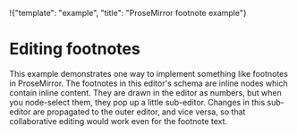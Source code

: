 !{"template": "example", "title": "ProseMirror footnote example"}

<style>
  .ProseMirror {
    counter-reset: prosemirror-footnote;
  }
  footnote {
    display: inline-block;
    position: relative;
    cursor: pointer;
  }
  footnote::after {
    content: counter(prosemirror-footnote);
    vertical-align: super;
    font-size: 75%;
    counter-increment: prosemirror-footnote;
  }
  .ProseMirror-hideselection .footnote-tooltip *::selection { background-color: transparent; }
  .ProseMirror-hideselection .footnote-tooltip *::-moz-selection { background-color: transparent; }
  .footnote-tooltip {
    cursor: auto;
    position: absolute;
    left: -30px;
    top: calc(100% + 10px);
    background: silver;
    padding: 3px;
    border-radius: 2px;
    width: 500px;
  }
  .footnote-tooltip::before {
    border: 5px solid silver;
    border-top-width: 0px;
    border-left-color: transparent;
    border-right-color: transparent;
    position: absolute;
    top: -5px;
    left: 27px;
    content: " ";
    height: 0;
    width: 0;
  }
</style>

# Editing footnotes

This example demonstrates one way to implement something like
footnotes in ProseMirror. The footnotes in this editor's schema are
inline nodes which contain inline content. They are drawn in the
editor as numbers, but when you node-select them, they pop up a little
sub-editor. Changes in this sub-editor are propagated to the outer
editor, and vice versa, so that collaborative editing would work even
for the footnote text.

<div id="editor"></div>

<div id="content" style="display: none">
  <p>This paragraph has a footnote<footnote>Which is a piece of text placed at the bottom of a page or chapter, providing additional <em>comments</em> or <em>citations</em>.</footnote> in it. And another<footnote>Some more footnote text.</footnote> one.</p>
  <p>Move onto or click on a footnote number to edit it.</p>
</div>
